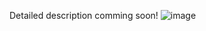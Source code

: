 Detailed description comming soon!
![image](https://github.com/user-attachments/assets/aa12bb08-f59b-4f0f-86fb-c3c73afa0d66)
